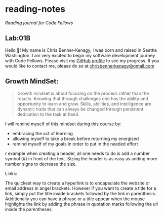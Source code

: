 # reading-notes
_Reading journal for Code Fellows_  
  
## Lab:01B  
 
Hello 👋! My name is Chris Benner-Kenagy, I was born and raised in Seattle Washington. I am very excited to begin my software development journey with Code Fellows. Please visit my [GitHub profile](https://github.com/chrisbennerkenagy/) to see my progress. If you would like to contact me, please do so at <chrisbennerkenagy@gmail.com>

## Growth MindSet:
> Growth mindset is about focusing on the process rather than the results. Knowing that through challenges one has the ability and opportunity to learn and grow. Skills,  abilities, and intelligence are dynamic traits that can always be changed through persistent dedication to the task at hand. 

I will remind myself of this mindset during this course by:
*  embracing the act of learning
*  allowing myself to take a break before returning my energized
*  remind myself of my goals in order to put in the needed effort 

r example when creating a header, all one needs to do is add a number symbol (#) in front of the text. Sizing the header is as easy as adding more number signs to decrease the size. 


Links:

The quickest way to create a hyperlink is to encapsulate the website or email address in angel brackets. However if you want to create a title for a link, simply put the title inside brackets followed by the link in parenthesis. Additionally you can have a phrase or a title appear when the mouse highlights the link by adding the phrase in quotation marks following the url inside the parentheses. 

